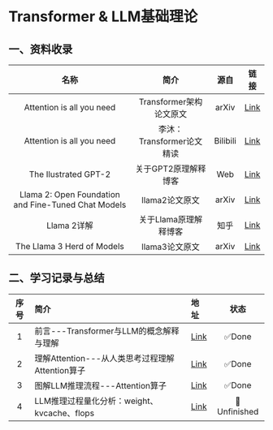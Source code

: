 # Transformer & LLM基础理论


## 一、资料收录


| 名称 | 简介 | 源自 | 链接|
|:---:|:----: |:---: |:---:| 
| Attention is all you need | Transformer架构论文原文|arXiv|[Link](https://arxiv.org/abs/1706.03762)|
| Attention is all you need | 李沐：Transformer论文精读|Bilibili|[Link](https://www.bilibili.com/video/BV1pu411o7BE/?spm_id_from=333.999.0.0&vd_source=ffd358de576192fb36c26e0aa712f76f)|
|The Ilustrated GPT-2 |关于GPT2原理解释博客|Web| [Link](https://jalammar.github.io/illustrated-gpt2/)|
| Llama 2: Open Foundation and Fine-Tuned Chat Models | llama2论文原文|arXiv|[Link](https://arxiv.org/abs/2307.09288)|
| Llama 2详解 | 关于Llama原理解释博客|知乎|[Link](https://zhuanlan.zhihu.com/p/649756898)|
| The Llama 3 Herd of Models | llama3论文原文|arXiv|[Link](https://arxiv.org/abs/2407.21783)|



## 二、学习记录与总结


| 序号 | 简介       | 地址 | 状态|
|:---:|:----- |:--- |:---:| 
| 1 | 前言---Transformer与LLM的概念解释与理解|[Link](./Transformer_0.md)| ✅Done|
| 2 |理解Attention---从人类思考过程理解Attention算子|[Link](./Transformer_1.md)| ✅Done|
| 3 | 图解LLM推理流程---Attention算子|[Link](./Transformer_2.md)| ✅Done|
| 4 | LLM推理过程量化分析：weight、kvcache、flops|[Link](./Transformer_3.md)| 🚧Unfinished|








